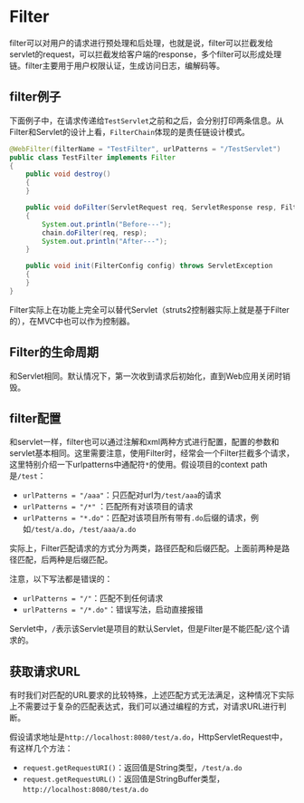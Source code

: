 # Filter

filter可以对用户的请求进行预处理和后处理，也就是说，filter可以拦截发给servlet的request，可以拦截发给客户端的response，多个filter可以形成处理链。filter主要用于用户权限认证，生成访问日志，编解码等。

## filter例子

下面例子中，在请求传递给`TestServlet`之前和之后，会分别打印两条信息。从Filter和Servlet的设计上看，`FilterChain`体现的是责任链设计模式。

```java
@WebFilter(filterName = "TestFilter", urlPatterns = "/TestServlet")
public class TestFilter implements Filter
{
	public void destroy()
	{
	}

	public void doFilter(ServletRequest req, ServletResponse resp, FilterChain chain) throws ServletException, IOException
	{
		System.out.println("Before---");
		chain.doFilter(req, resp);
		System.out.println("After---");
	}

	public void init(FilterConfig config) throws ServletException
	{
	}
}
```

Filter实际上在功能上完全可以替代Servlet（struts2控制器实际上就是基于Filter的），在MVC中也可以作为控制器。

## Filter的生命周期

和Servlet相同。默认情况下，第一次收到请求后初始化，直到Web应用关闭时销毁。

## filter配置

和servlet一样，filter也可以通过注解和xml两种方式进行配置，配置的参数和servlet基本相同。这里需要注意，使用Filter时，经常会一个Filter拦截多个请求，这里特别介绍一下urlpatterns中通配符`*`的使用。假设项目的context path是`/test`：

* `urlPatterns = "/aaa"`：只匹配对url为`/test/aaa`的请求
* `urlPatterns = "/*"` ：匹配所有对该项目的请求
* `urlPatterns = "*.do"`：匹配对该项目所有带有`.do`后缀的请求，例如`/test/a.do`，`/test/aaa/a.do`

实际上，Filter匹配请求的方式分为两类，路径匹配和后缀匹配。上面前两种是路径匹配，后两种是后缀匹配。

注意，以下写法都是错误的：

* `urlPatterns = "/"`：匹配不到任何请求
* `urlPatterns = "/*.do"`：错误写法，启动直接报错

Servlet中，`/`表示该Servlet是项目的默认Servlet，但是Filter是不能匹配`/`这个请求的。

## 获取请求URL

有时我们对匹配的URL要求的比较特殊，上述匹配方式无法满足，这种情况下实际上不需要过于复杂的匹配表达式，我们可以通过编程的方式，对请求URL进行判断。

假设请求地址是`http://localhost:8080/test/a.do`，HttpServletRequest中，有这样几个方法：

* `request.getRequestURI()`：返回值是String类型，`/test/a.do`
* `request.getRequestURL()`：返回值是StringBuffer类型，`http://localhost:8080/test/a.do`
